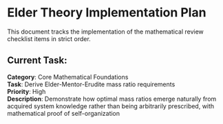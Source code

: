 # Elder Theory Implementation Plan

This document tracks the implementation of the mathematical review checklist items in strict order.

## Current Task:
**Category**: Core Mathematical Foundations  
**Task**: Derive Elder-Mentor-Erudite mass ratio requirements  
**Priority**: High  
**Description**: Demonstrate how optimal mass ratios emerge naturally from acquired system knowledge rather than being arbitrarily prescribed, with mathematical proof of self-organization